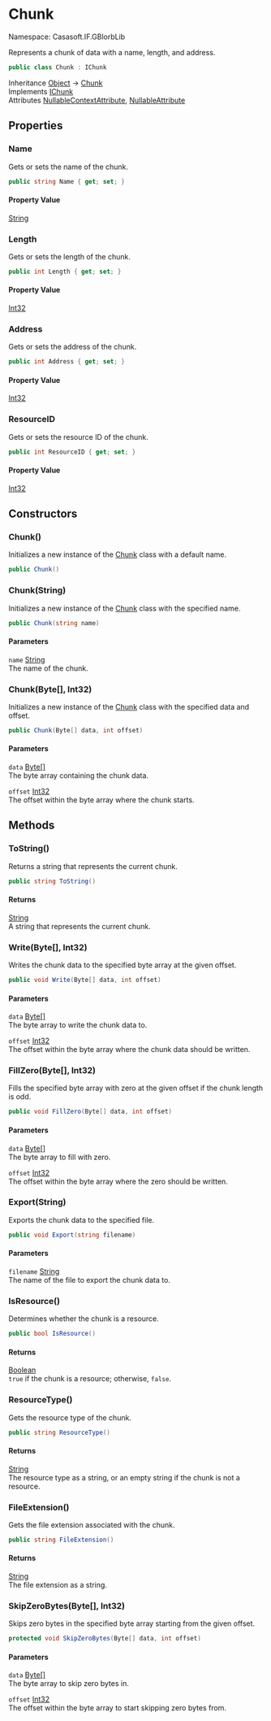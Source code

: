 # Chunk

Namespace: Casasoft.IF.GBlorbLib

Represents a chunk of data with a name, length, and address.

```csharp
public class Chunk : IChunk
```

Inheritance [Object](https://docs.microsoft.com/en-us/dotnet/api/system.object) → [Chunk](./casasoft.if.gblorblib.chunk)<br>
Implements [IChunk](./casasoft.if.gblorblib.ichunk)<br>
Attributes [NullableContextAttribute](https://docs.microsoft.com/en-us/dotnet/api/system.runtime.compilerservices.nullablecontextattribute), [NullableAttribute](https://docs.microsoft.com/en-us/dotnet/api/system.runtime.compilerservices.nullableattribute)

## Properties

### **Name**

Gets or sets the name of the chunk.

```csharp
public string Name { get; set; }
```

#### Property Value

[String](https://docs.microsoft.com/en-us/dotnet/api/system.string)<br>

### **Length**

Gets or sets the length of the chunk.

```csharp
public int Length { get; set; }
```

#### Property Value

[Int32](https://docs.microsoft.com/en-us/dotnet/api/system.int32)<br>

### **Address**

Gets or sets the address of the chunk.

```csharp
public int Address { get; set; }
```

#### Property Value

[Int32](https://docs.microsoft.com/en-us/dotnet/api/system.int32)<br>

### **ResourceID**

Gets or sets the resource ID of the chunk.

```csharp
public int ResourceID { get; set; }
```

#### Property Value

[Int32](https://docs.microsoft.com/en-us/dotnet/api/system.int32)<br>

## Constructors

### **Chunk()**

Initializes a new instance of the [Chunk](./casasoft.if.gblorblib.chunk) class with a default name.

```csharp
public Chunk()
```

### **Chunk(String)**

Initializes a new instance of the [Chunk](./casasoft.if.gblorblib.chunk) class with the specified name.

```csharp
public Chunk(string name)
```

#### Parameters

`name` [String](https://docs.microsoft.com/en-us/dotnet/api/system.string)<br>
The name of the chunk.

### **Chunk(Byte[], Int32)**

Initializes a new instance of the [Chunk](./casasoft.if.gblorblib.chunk) class with the specified data and offset.

```csharp
public Chunk(Byte[] data, int offset)
```

#### Parameters

`data` [Byte[]](https://docs.microsoft.com/en-us/dotnet/api/system.byte)<br>
The byte array containing the chunk data.

`offset` [Int32](https://docs.microsoft.com/en-us/dotnet/api/system.int32)<br>
The offset within the byte array where the chunk starts.

## Methods

### **ToString()**

Returns a string that represents the current chunk.

```csharp
public string ToString()
```

#### Returns

[String](https://docs.microsoft.com/en-us/dotnet/api/system.string)<br>
A string that represents the current chunk.

### **Write(Byte[], Int32)**

Writes the chunk data to the specified byte array at the given offset.

```csharp
public void Write(Byte[] data, int offset)
```

#### Parameters

`data` [Byte[]](https://docs.microsoft.com/en-us/dotnet/api/system.byte)<br>
The byte array to write the chunk data to.

`offset` [Int32](https://docs.microsoft.com/en-us/dotnet/api/system.int32)<br>
The offset within the byte array where the chunk data should be written.

### **FillZero(Byte[], Int32)**

Fills the specified byte array with zero at the given offset if the chunk length is odd.

```csharp
public void FillZero(Byte[] data, int offset)
```

#### Parameters

`data` [Byte[]](https://docs.microsoft.com/en-us/dotnet/api/system.byte)<br>
The byte array to fill with zero.

`offset` [Int32](https://docs.microsoft.com/en-us/dotnet/api/system.int32)<br>
The offset within the byte array where the zero should be written.

### **Export(String)**

Exports the chunk data to the specified file.

```csharp
public void Export(string filename)
```

#### Parameters

`filename` [String](https://docs.microsoft.com/en-us/dotnet/api/system.string)<br>
The name of the file to export the chunk data to.

### **IsResource()**

Determines whether the chunk is a resource.

```csharp
public bool IsResource()
```

#### Returns

[Boolean](https://docs.microsoft.com/en-us/dotnet/api/system.boolean)<br>
`true` if the chunk is a resource; otherwise, `false`.

### **ResourceType()**

Gets the resource type of the chunk.

```csharp
public string ResourceType()
```

#### Returns

[String](https://docs.microsoft.com/en-us/dotnet/api/system.string)<br>
The resource type as a string, or an empty string if the chunk is not a resource.

### **FileExtension()**

Gets the file extension associated with the chunk.

```csharp
public string FileExtension()
```

#### Returns

[String](https://docs.microsoft.com/en-us/dotnet/api/system.string)<br>
The file extension as a string.

### **SkipZeroBytes(Byte[], Int32)**

Skips zero bytes in the specified byte array starting from the given offset.

```csharp
protected void SkipZeroBytes(Byte[] data, int offset)
```

#### Parameters

`data` [Byte[]](https://docs.microsoft.com/en-us/dotnet/api/system.byte)<br>
The byte array to skip zero bytes in.

`offset` [Int32](https://docs.microsoft.com/en-us/dotnet/api/system.int32)<br>
The offset within the byte array to start skipping zero bytes from.
